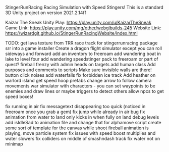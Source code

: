 StingerRunRacing
Racing Simulation with Speed Stingers!
This is a standard 3D Unity project on version 2021.2.14f1

Kaizar The Sneak Unity Play: https://play.unity.com/u/KaizarTheSneak
Game Link: https://play.unity.com/mg/other/webglbuilds-245
Website Link: https://wizardgit.github.io/StingerRunRacingWebsite/index.html

TODO:
get lava texture from TRR race track for stingerrunracing
package srr into a game installer
Create a dragon flight simulator except you can roll sideways and forward
add an inventory to freeroam
add wandering boat in lake to level four
add wandering speedstinger pack to freeroam or part of quest?
fireball frenzy with admin heads on targets
add human class
Add purposes and comments to scripts
Make sure invisible walls are there!
button click noises
add waterfalls
fix forbidden ice track
Add heather on warlord island
get speed hoop prefabs
change arrow to follow camera movements
war simulator with characters - you can set waypoints to be enemies and draw lines or maybe triggers to detect others
allow npcs to get speed boxes!

fix running in air
fix messagetext disappearing too quick (noticed in freeroam once you grab a gem)
fix jump while already in air bug
fix animation from water to land only kicks in when fully on land
debug levels
add isIdleSad to animation file and change that for alphamove script 
create some sort of template for the canvas
while shoot fireball animation is playing, move particle system
fix issues with speed boost multiplies and water slowers
fix colliders on middle of smashndash track
fix water not on minimap